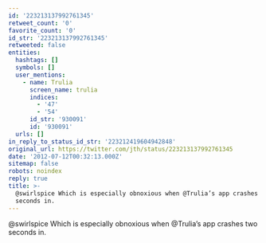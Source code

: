 ```yaml
---
id: '223213137992761345'
retweet_count: '0'
favorite_count: '0'
id_str: '223213137992761345'
retweeted: false
entities:
  hashtags: []
  symbols: []
  user_mentions:
    - name: Trulia
      screen_name: trulia
      indices:
        - '47'
        - '54'
      id_str: '930091'
      id: '930091'
  urls: []
in_reply_to_status_id_str: '223212419604942848'
original_url: https://twitter.com/jth/status/223213137992761345
date: '2012-07-12T00:32:13.000Z'
sitemap: false
robots: noindex
reply: true
title: >-
  @swirlspice Which is especially obnoxious when @Trulia’s app crashes two
  seconds in.
---
```


@swirlspice Which is especially obnoxious when @Trulia’s app crashes two seconds in.